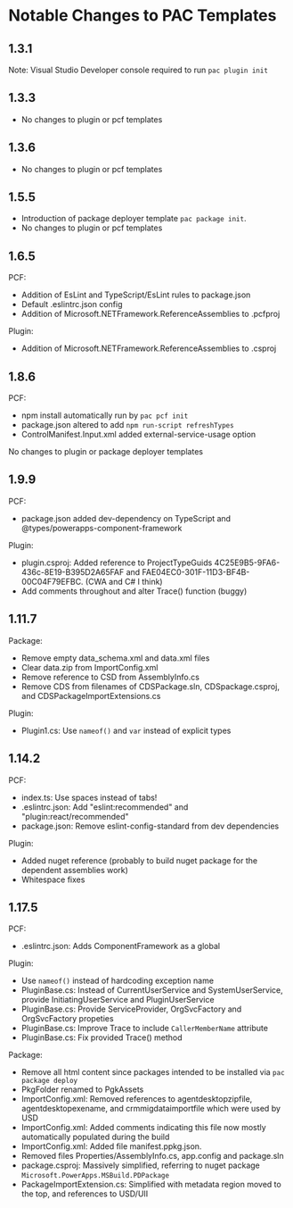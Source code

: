 # Notable Changes to PAC Templates

## 1.3.1

Note: Visual Studio Developer console required to run `pac plugin init`

## 1.3.3

* No changes to plugin or pcf templates

## 1.3.6

* No changes to plugin or pcf templates

## 1.5.5

* Introduction of package deployer template `pac package init`.
* No changes to plugin or pcf templates

## 1.6.5

PCF:

* Addition of EsLint and TypeScript/EsLint rules to package.json
* Default .eslintrc.json config
* Addition of Microsoft.NETFramework.ReferenceAssemblies to .pcfproj

Plugin:

* Addition of Microsoft.NETFramework.ReferenceAssemblies to .csproj

## 1.8.6

PCF:

* npm install automatically run by `pac pcf init`
* package.json altered to add `npm run-script refreshTypes`
* ControlManifest.Input.xml added external-service-usage option

No changes to plugin or package deployer templates

## 1.9.9

PCF:

* package.json added dev-dependency on TypeScript and @types/powerapps-component-framework

Plugin:

* plugin.csproj: Added reference to ProjectTypeGuids 4C25E9B5-9FA6-436c-8E19-B395D2A65FAF and FAE04EC0-301F-11D3-BF4B-00C04F79EFBC. (CWA and C# I think)
* Add comments throughout and alter Trace() function (buggy)

## 1.11.7

Package:

* Remove empty data_schema.xml and data.xml files
* Clear data.zip from ImportConfig.xml
* Remove reference to CSD from AssemblyInfo.cs
* Remove CDS from filenames of CDSPackage.sln, CDSpackage.csproj, and CDSPackageImportExtensions.cs

Plugin:

* Plugin1.cs: Use `nameof()` and `var` instead of explicit types

## 1.14.2

PCF:

* index.ts: Use spaces instead of tabs!
* .eslintrc.json: Add "eslint:recommended" and "plugin:react/recommended"
* package.json: Remove eslint-config-standard from dev dependencies

Plugin:

* Added nuget reference (probably to build nuget package for the dependent assemblies work)
* Whitespace fixes

## 1.17.5

PCF:

* .eslintrc.json: Adds ComponentFramework as a global

Plugin:

* Use `nameof()` instead of hardcoding exception name
* PluginBase.cs: Instead of CurrentUserService and SystemUserService, provide InitiatingUserService and PluginUserService
* PluginBase.cs: Provide ServiceProvider, OrgSvcFactory and OrgSvcFactory propeties
* PluginBase.cs: Improve Trace to include `CallerMemberName` attribute
* PluginBase.cs: Fix provided Trace() method

Package:

* Remove all html content since packages intended to be installed via `pac package deploy`
* PkgFolder renamed to PgkAssets
* ImportConfig.xml: Removed references to agentdesktopzipfile, agentdesktopexename, and crmmigdataimportfile which were used by USD
* ImportConfig.xml: Added comments indicating this file now mostly automatically populated during the build
* ImportConfig.xml: Added file manifest.ppkg.json.
* Removed files Properties/AssemblyInfo.cs, app.config and package.sln
* package.csproj: Massively simplified, referring to nuget package `Microsoft.PowerApps.MSBuild.PDPackage`
* PackageImportExtension.cs: Simplified with metadata region moved to the top, and references to USD/UII
